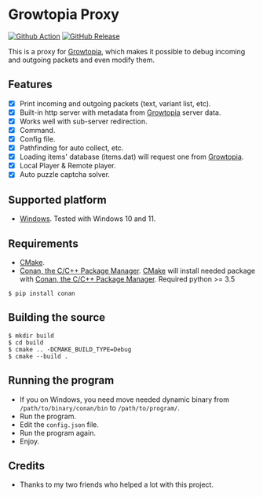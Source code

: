 # Growtopia Proxy
[![Github Action](https://img.shields.io/github/workflow/status/ZTzTopia/GTProxy/Build?logo=github&logoColor=white)](https://github.com/ZTzTopia/GTProxy/actions?query=workflow%3ABuild)
[![GitHub Release](https://img.shields.io/github/v/release/ZTzTopia/GTProxy.svg?color=orange&logo=docusign&logoColor=orange)](https://github.com/ZTzTopia/GTProxy/releases/latest) 

This is a proxy for [Growtopia](https://growtopiagame.com/), which makes it possible to debug incoming and outgoing packets and even modify them.

## Features
- [x] Print incoming and outgoing packets (text, variant list, etc).
- [x] Built-in http server with metadata from [Growtopia](https://growtopiagame.com/) server data.
- [x] Works well with sub-server redirection.
- [x] Command.
- [x] Config file.
- [x] Pathfinding for auto collect, etc.
- [x] Loading items' database (items.dat) will request one from [Growtopia](https://growtopiagame.com/).
- [x] Local Player & Remote player.
- [x] Auto puzzle captcha solver.

## Supported platform
- [Windows](https://www.microsoft.com/en-us/windows). Tested with Windows 10 and 11.

## Requirements
- [CMake](https://cmake.org/).
- [Conan, the C/C++ Package Manager](https://conan.io). [CMake](https://cmake.org/) will install needed package with [Conan, the C/C++ Package Manager](https://conan.io/).
Required python >= 3.5
```shell
$ pip install conan
```

## Building the source
```shell
$ mkdir build
$ cd build
$ cmake .. -DCMAKE_BUILD_TYPE=Debug
$ cmake --build .
```

## Running the program
- If you on Windows, you need move needed dynamic binary from `/path/to/binary/conan/bin` to `/path/to/program/`.
- Run the program.
- Edit the `config.json` file.
- Run the program again.
- Enjoy.

## Credits
- Thanks to my two friends who helped a lot with this project.
